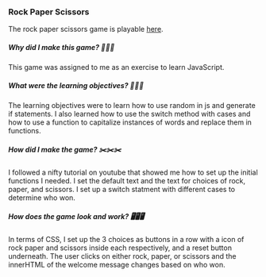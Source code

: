 ### Rock Paper Scissors

The rock paper scissors game is playable [here](https://lisonallie.github.io/Schaar-Steen-Papier/).

##### Why did I make this game? 🗿🗿🗿
This game was assigned to me as an exercise to learn JavaScript. 

##### What were the learning objectives? 📃📃📃
The learning objectives were to learn how to use random in js and generate if statements. I also learned how to use the switch method with cases and how to use a function to capitalize instances of words and replace them in functions.

##### How did I make the game? ✂️✂️✂️
I followed a nifty tutorial on youtube that showed me how to set up the initial functions I needed. I set the default text and the text for choices of rock, paper, and scissors. I set up a switch statment with different cases to determine who won.

##### How does the game look and work? 🖥️🖥️🖥️
In terms of CSS, I set up the 3 choices as buttons in a row with a icon of rock paper and scissors inside each respectively, and a reset button underneath. The user clicks on either rock, paper, or scissors and the innerHTML of the welcome message changes based on who won.